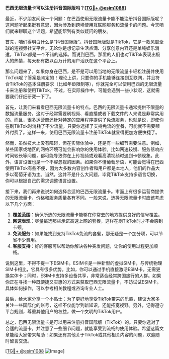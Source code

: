 **巴西无限流量卡可以注册抖音国际版吗？[[TG💪+ @esim1088](https://t.me/s/esim1088)]**

最近，不少朋友问我一个问题：在巴西使用无限流量卡能不能注册抖音国际版呢？这问题听起来挺有意思，因为涉及到跨境使用互联网服务和流量卡的问题。今天咱们就来聊聊这个话题，希望能帮到有类似疑问的朋友。

首先，咱们得明白什么是“抖音国际版”。抖音国际版就是TikTok，它是一款风靡全球的短视频社交平台。无论你是想记录生活点滴、分享创意内容还是单纯娱乐消遣，TikTok都是一个不错的选择。而说到巴西，那里的人们也对TikTok表现出极大的热情，每天都有数以百万计的用户活跃在这个平台上。

那么问题来了，如果你身在巴西，是不是可以用当地的无限流量卡轻松注册并使用TikTok呢？答案是肯定的！理论上讲，只要你的手机能够连接到互联网，并且符合TikTok的基本注册要求（比如年龄限制等），你就完全可以使用巴西的无限流量卡来注册和使用TikTok。不过，在实际操作中，可能会遇到一些小状况，这就需要我们仔细研究一下了。

首先，让我们来看看巴西无限流量卡的特点。巴西的无限流量卡通常提供不限量的数据流量服务，这对于经常需要刷视频、看直播或者下载文件的人来说是非常实用的。而且，很多运营商还针对特定的应用程序提供了免流服务，也就是说，即使你在刷TikTok时消耗了不少流量，只要你选择了支持免流的套餐，可能就不需要额外付费了。这样一来，使用巴西无限流量卡注册TikTok就显得更加方便快捷了。

然而，虽然技术上没有障碍，但在实际体验中，还是有一些细节需要注意。例如，某些国家或地区的网络环境可能会影响你的使用体验。比如网速较慢、服务器响应时间较长等问题，都可能导致你在上传视频或观看高清视频时遇到卡顿现象。此外，语言设置也是一个不容忽视的因素。如果你不懂葡萄牙语，可能会觉得在巴西使用TikTok有些不便，因为大多数内容创作者和用户都是本地人，他们的作品大多以葡萄牙语为主。当然，这并不是什么大问题，毕竟TikTok支持多语言切换，你可以根据自己的需求调整语言设置。

接下来，我们再来说说如何选择合适的巴西无限流量卡。市面上有很多运营商提供的无限流量卡，价格和服务质量各有不同。一般来说，选择无限流量卡时应该考虑以下几个方面：

1. **覆盖范围**：确保所选的无限流量卡能够在你常去的地方提供良好的信号覆盖。
2. **网速表现**：尽量挑选那些承诺高速上网的套餐，这样在刷TikTok时才不会感到卡顿。
3. **免流服务**：如果能找到支持TikTok免流的套餐，那无疑是一个加分项，可以节省不少费用。
4. **客服支持**：好的客服可以帮助你解决各种突发问题，让你的使用过程更加顺畅。

说到这里，不得不提一下ESIM卡。ESIM卡是一种新型的虚拟SIM卡，与传统物理SIM卡相比，它具有很多优势。比如，你可以通过手机直接激活ESIM卡，无需更换实体卡；同时，ESIM卡支持多设备共享，非常适合经常跨国旅行的人群。如果你正在寻找一种既便捷又实惠的方式来获取巴西无限流量卡，不妨试试ESIM卡。具体如何操作，可以参考相关教程或咨询专业人士。

最后，给大家分享一个小贴士：为了更好地享受TikTok带来的乐趣，建议大家多关注一些国际化的账号，这样不仅能学到新知识，还能拓宽视野。另外，记得遵守平台规则，尊重其他用户的权益，做一个文明的TikTok用户。

总之，巴西无限流量卡是可以用来注册抖音国际版（TikTok）的。只要你选对了合适的流量卡，并注意了一些细节问题，就能享受到流畅的使用体验。希望这篇文章能给大家带来帮助！如果还有其他关于TikTok或其他相关内容的问题，欢迎随时留言交流。

[[TG💪+ @esim1088](https://t.me/s/esim1088) ![Image](https://i.postimg.cc/4NQfJmqS/Snipaste-2025-05-13-00-14-12.png)]